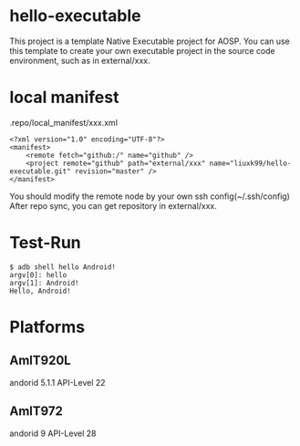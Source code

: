 # hello-executable
This project is a template Native Executable project for AOSP. You can use this template to create your own executable project in the source code environment, such as in external/xxx.

# local manifest
.repo/local_manifest/xxx.xml
```code:java
<?xml version="1.0" encoding="UTF-8"?>
<manifest>
    <remote fetch="github:/" name="github" />
    <project remote="github" path="external/xxx" name="liuxk99/hello-executable.git" revision="master" />
</manifest>
```
You should modify the remote node by your own ssh config(~/.ssh/config)
After repo sync, you can get repository in external/xxx.

# Test-Run
```
$ adb shell hello Android!
argv[0]: hello
argv[1]: Android!
Hello, Android!
```

# Platforms
## AmlT920L
andorid 5.1.1 API-Level 22
## AmlT972
andorid 9 API-Level 28
